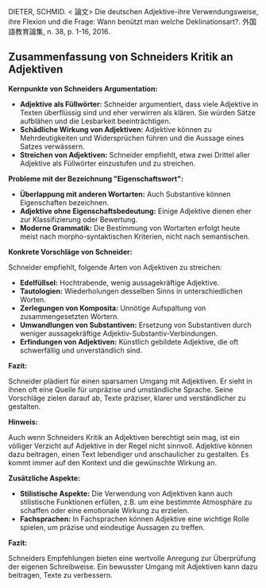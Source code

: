 DIETER, SCHMID. < 論文> Die deutschen Adjektive-ihre Verwendungsweise, ihre Flexion und die Frage: Wann benützt man welche Deklinationsart?. 外国語教育論集, n. 38, p. 1-16, 2016. 

## Zusammenfassung von Schneiders Kritik an Adjektiven

**Kernpunkte von Schneiders Argumentation:**

* **Adjektive als Füllwörter:** Schneider argumentiert, dass viele Adjektive in Texten überflüssig sind und eher verwirren als klären. Sie würden Sätze aufblähen und die Lesbarkeit beeinträchtigen.
* **Schädliche Wirkung von Adjektiven:** Adjektive können zu Mehrdeutigkeiten und Widersprüchen führen und die Aussage eines Satzes verwässern.
* **Streichen von Adjektiven:** Schneider empfiehlt, etwa zwei Drittel aller Adjektive als Füllwörter einzustufen und zu streichen.

**Probleme mit der Bezeichnung "Eigenschaftswort":**

* **Überlappung mit anderen Wortarten:** Auch Substantive können Eigenschaften bezeichnen.
* **Adjektive ohne Eigenschaftsbedeutung:** Einige Adjektive dienen eher zur Klassifizierung oder Bewertung.
* **Moderne Grammatik:** Die Bestimmung von Wortarten erfolgt heute meist nach morpho-syntaktischen Kriterien, nicht nach semantischen.

**Konkrete Vorschläge von Schneider:**

Schneider empfiehlt, folgende Arten von Adjektiven zu streichen:

* **Edelfüllsel:** Hochtrabende, wenig aussagekräftige Adjektive.
* **Tautologien:** Wiederholungen desselben Sinns in unterschiedlichen Worten.
* **Zerlegungen von Komposita:** Unnötige Aufspaltung von zusammengesetzten Wörtern.
* **Umwandlungen von Substantiven:** Ersetzung von Substantiven durch weniger aussagekräftige Adjektiv-Substantiv-Verbindungen.
* **Erfindungen von Adjektiven:** Künstlich gebildete Adjektive, die oft schwerfällig und unverständlich sind.

**Fazit:**

Schneider plädiert für einen sparsamen Umgang mit Adjektiven. Er sieht in ihnen oft eine Quelle für unpräzise und umständliche Sprache. Seine Vorschläge zielen darauf ab, Texte präziser, klarer und verständlicher zu gestalten.

**Hinweis:**

Auch wenn Schneiders Kritik an Adjektiven berechtigt sein mag, ist ein völliger Verzicht auf Adjektive in der Regel nicht sinnvoll. Adjektive können dazu beitragen, einen Text lebendiger und anschaulicher zu gestalten. Es kommt immer auf den Kontext und die gewünschte Wirkung an.

**Zusätzliche Aspekte:**

* **Stilistische Aspekte:** Die Verwendung von Adjektiven kann auch stilistische Funktionen erfüllen, z.B. um eine bestimmte Atmosphäre zu schaffen oder eine emotionale Wirkung zu erzielen.
* **Fachsprachen:** In Fachsprachen können Adjektive eine wichtige Rolle spielen, um präzise und eindeutige Aussagen zu treffen.

**Fazit:**

Schneiders Empfehlungen bieten eine wertvolle Anregung zur Überprüfung der eigenen Schreibweise. Ein bewusster Umgang mit Adjektiven kann dazu beitragen, Texte zu verbessern. 
